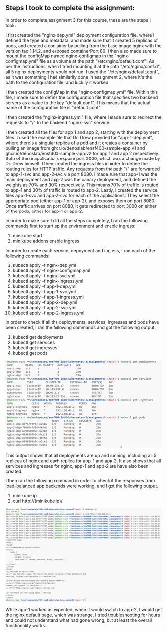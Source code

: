 ## Steps I took to complete the assignment:

In order to complete assignment 3 for this course, these are the steps I took:

I first created the "nginx-dep.yml" deployment configuration file, where I defined the type and metadata, and made sure that it created 5 replicas of pods, and created a container by pulling from the base image nginx with the version tag 1.14.2, and exposed containerPort 80. I then also made sure to mount the configMap named nginx-configmap in the "nginx-configmap.yml" file as a volume at the path "/etc/nginx/default.conf". As per the instructions, when I tried mounting it at the path "/etc/nginx/conf.d", all 5 nginx deployments would not run. I used the "/etc/nginx/default.conf", as it was something I had similarily done in assignment 2, where it's the path to the configuration file, and luckily it worked.

I then created the configMap in the "nginx-configmap.yml" file. Within this file, I made sure to define the configuration file that specifies two backend servers as a value to the key "default.conf". This means that the actual name of the configuration file is "default.conf".

I then created the "nginx-ingress.yml" file, where I made sure to redirect the requests to "/" to the backend "nginx-svc" service.

I then created all the files for app 1 and app 2, starting with the deployment files. I used the example file that Dr. Drew provided for "app-1-dep.yml", where there's a singular replica of a pod and it creates a container by pulling an image from ghcr.io/denoslab/ensf400-sample-app:v1 and ghcr.io/denoslab/ensf400-sample-app:v2 for app 1 and app 2 respectively. Both of these applications expose port 3000, which was a change made by Dr. Drew himself. I then created the ingress files in order to define the routing rules for HTTP traffic. Any requests from the path "/" are forwarded to app-1-svc and app-2-svc via port 8080. I made sure that app-1 was the main deployment and app-2 was the canary deployment, and defined the weights as 70% and 30% respectively. This means 70% of traffic is routed to app-1 and 30% of traffic is routed to app-2. Lastly, I created the service files app-1-svc and app-2-svc for each of the applications. They select the appropriate pod (either app-1 or app-2), and exposes them on port 8080. Once traffic arrives on port 8080, it gets redirected to port 3000 on either of the pods, either for app-1 or app-2.

In order to make sure I did all the steps completely, I ran the following commands first to start up the environment and enable ingress:

1. minikube start
2. minikube addons enable ingress

In order to create each service, depoyment and ingress, I ran each of the following commands:

1. kubectl apply -f nginx-dep.yml
2. kubectl apply -f nginx-configmap.yml
3. kubectl apply -f nginx-svc.yml
4. kubectl apply -f nginx-ingress.yml
5. kubectl apply -f app-1-dep.yml
6. kubectl apply -f app-1-svc.yml
7. kubectl apply -f app-1-ingress.yml
8. kubectl apply -f app-2-dep.yml
9. kubectl apply -f app-2-svc.yml
10. kubectl apply -f app-2-ingress.yml

In order to check if all the deployments, services, ingresses and pods have been created, I ran the following commands and got the following output.

1. kubectl get deployments
2. kubectl get services
3. kubectl get ingresses
4. kubectl get pods

![output](pics-of-outputs/assignment3_output1.PNG)

This output shows that all deployments are up and running, including all 5 replicas of nginx and each replica for app-1 and app-2. It also shows that all services and ingresses for nginx, app-1 and app-2 are have also been created.

I then ran the following command in order to check if the responses from load-balanced app backends were working, and I got the following output.

1. minikube ip
2. curl http://(minikube ip)/

![output](pics-of-outputs/assignment3_output2.PNG)

While app-1 worked as expected, when it would switch to app-2, I would get the nginx default page, which was strange. I tried troubleshooting for hours and could not understand what had gone wrong, but at least the overall functionality works.